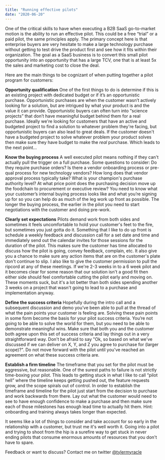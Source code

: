 ```yaml
---
title: "Running effective pilots"
date: "2020-06-20"
---
```


One of the critical skills to have when executing a B2B SaaS go-to-market motion is the ability to run an effective pilot. This could be a free “trial” or a paid pilot, the same principles apply. The primary concept here is that enterprise buyers are very hesitate to make a large technology purchase without getting to test drive the product first and see how it fits within their organization. The goal as a SaaS business is to convert this small pilot opportunity into an opportunity that has a large TCV, one that is at least 5x the sales and marketing cost to close the deal.

Here are the main things to be cognizant of when putting together a pilot program for customers:

**Opportunity qualification**
One of the first things to do is determine if this is an existing project with dedicated budget or if it’s an opportunistic purchase. Opportunistic purchases are when the customer wasn’t actively looking for a solution, but are intrigued by what your product is and the value it can provide. Opportunistic buyers can often turn into “science projects” that don’t have meaningful budget behind them for a real purchase. Ideally we're looking for customers that have an active and budgeted project to find a solution to whatever problem they're facing, but opportunistic buyers can also lead to great deals. If the customer doesn't have a budgeted project to solve whatever problem your product solves then make sure they have budget to make the _real_ purchase. Which leads to the next point...

**Know the buying process**
A well executed pilot means nothing if they can't actually pull the trigger on a full purchase. Some questions to consider: Do they require purchase orders? Is there a vendor onboarding process or pre-qual process for new technology vendors? How long does that vendor approval process typically take? What is your champion's purchase authority level? At what price point does the purchasing decision move up the foodchain to procurement or executive review? You need to know what your customer’s internal buying process looks like and what you’re signing up for so you can help do as much of the leg work up front as possible. The longer the buying process, the earlier in the pilot you need to start negotiations with the customer and doing pre-work.

**Clearly set expectations**
Pilots demand work from both sides and sometimes it feels uncomfortable to hold your customer's feet to the fire, but sometimes you just gotta do it. Something that I like to do up front is schedule a weekly feedback and discussion call for a set date and time and immediately send out the calendar invites for those sessions for the duration of the pilot. This makes sure the customer has time allocated to discuss how the pilot is going, convey feedback, complain, etc. It also give you a chance to make sure any action items that are on the customer's plate don't continue to slip. I also like to give the customer permission to pull the ripcord at any of these meetings. If we're 2-3 weeks in to a 6 week pilot and it becomes clear for some reason that our solution isn't a good fit then either side should feel comfortable cutting the pilot early and moving on. These moments suck, but it's a lot better than both sides spending another 3 weeks on a project that wasn't going to lead to a purchase and implementation anyway.

**Define the success criteria**
Hopefully during the intro call and a subsequent discussion and demo you’ve been able to pull at the thread of what the pain points your customer is feeling are. Solving these pain points in some form become the basis for your pilot success criteria. You’re not going to be able to solve the world for them, but you need to be able to demonstrate meaningful wins. Make sure that both you and the customer both agree upon this set of success criteria and lay things out in a very straightforward way. Don't be afraid to say "Ok, so based on what we've discussed if we can deliver on X, Y, and Z you agree to purchase for (larger scope)?". Do not move forward with the pilot until you've reached an agreement on what these success criteria are.

**Establish a firm timeline**
The timeframe that you set for the pilot must be aggressive, but reasonable. One of the surest paths to failure is not strictly time-boxing your pilot. This leads to getting stuck in what I like to call “pilot hell” where the timeline keeps getting pushed out, the feature requests grow, and the scope spirals out of control. In order to establish the timeframe and timeline for the pilot just start from the decision to purchase and work backwards from there. Lay out what the customer would need to see to have enough confidence to make a purchase and then make sure each of those milestones has enough lead time to actually hit them. Hint: onboarding and training always takes longer than expected.

It seems like a lot of things to consider and take account for so early in the relationship with a customer, but trust me it's well worth it. Going into a pilot and trying to shoot from the hip is a surefire way to get stuck in never ending pilots that consume enormous amounts of resources that you don't have to spare.

Feedback or want to discuss? Contact me on twitter [@tylermyracle](https://tmm.sh/twitter)
